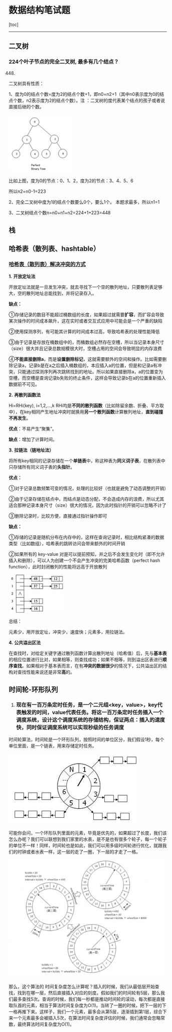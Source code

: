# 数据结构笔试题

[toc]

------

## 二叉树

### 224个叶子节点的完全二叉树, 最多有几个结点？

448.

二叉树具有性质：

1、度为0的结点个数=度为2的结点个数+1，即n0=n2+1（其中n0表示度为0的结点个数，n2表示度为2的结点个数）。注 ：二叉树的度代表某个结点的孩子或者说直接后继的个数。 

<img src="imgs/image-20210715140312099.png" alt="image-20210715140312099" style="width:40%;" />

比如上图，度为0的节点：0、1、2，度为2的节点：3、4、5、6

所以n2=n0-1=223

2、完全二叉树中度为1的结点个数要么0个，要么1个。 本题求最多，所以n1=1

3、二叉树结点个数n=n0+n1+n2=224+1+223=448



## 栈

## 哈希表（散列表、hashtable）

### [哈希表（散列表）解决冲突的方式](https://www.cnblogs.com/cing/p/8821389.html)

**1.** **开放定址法**

开放定址法就是一旦发生冲突，就去寻找下一个空的散列地址，只要散列表足够大，空的散列地址总能找到，并将记录存入。

**缺点：**

①存储记录的数目不能超过桶数组的长度，如果超过就需要**扩容**，而扩容会导致某次操作的时间成本飙升，这在实时或者交互式应用中可能会是一个严重的缺陷

②使用探测序列，有可能其计算的时间成本过高，导致哈希表的处理性能降低

③由于记录是存放在桶数组中的，而桶数组必然存在空槽，所以当记录本身尺寸（size）很大并且记录总数规模很大时，空槽占用的空间会导致明显的内存浪费

④**不能直接删除a**，而是**设置删除标记**，这就需要额外的空间和操作。比如需要删除记录a，记录b是在a之后插入桶数组的，本应插入a的位置，但是和记录a有冲突，只能通过探测序列再次跳转找到的地址。所以如果直接删除a，a的位置变为空槽，而空槽是查询记录b失败的终止条件，这样会导致记录b在a的位置重新插入数据前不可见。

**2.** **再散列函数法**

Hi=RHi(key), i=1,2,…,k RHi均是**不同的散列函数**（比如除留余数、折叠、平方取中），在key相同产生地址冲突时就换用**另一个散列函数**计算散列地址，**直到碰撞不再发生**。

**优点**：不易产生“聚集”。

**缺点**：增加了计算时间。

**3.** **拉链法（链地址法）**

将所有key相同的记录存储在一个**单链表**中，称这种表为**同义词子表**，在散列表中只存储所有同义词子表的**头指针**。

**优点：**

①对于记录总数频繁可变的情况，处理的比较好（也就是避免了动态调整的开销）

②由于记录存储在结点中，而结点是动态分配，不会造成内存的浪费，所以尤其适合那种记录本身尺寸（size）很大的情况，因为此时指针的开销可以忽略不计了

③删除记录时，比较方便，直接通过指针操作即可

**缺点：**

①存储的记录是随机分布在内存中的，这样在查询记录时，相比结构紧凑的数据类型（比如数组），哈希表的跳转访问会带来额外的时间开销

②如果所有的 key-value 对是可以提前预知，并之后不会发生变化时（即不允许插入和删除），可以人为创建一个不会产生冲突的完美哈希函数（perfect hash function），此时封闭散列的性能将远高于开放散列

<img src="imgs/image-20210720130950425.png" alt="image-20210720130950425" style="width:35%;" />

总结：

元素少，用开放定址，冲突少，速度快；元素多，用拉链法。

**4.** **公共溢出区法**

在查找时，对给定关键字通过散列函数计算出散列地址（哈希值）后，先与**基本表**的相应位置进行比对，如果相等，则查找成功；如果不相等，则到溢出区表进行**顺序查找**。如果相对于基本表而言，在有**冲突的数据很少**的情况下，公共溢出区的结构对查找性能来说还是非常**高**的。

## 时间轮-环形队列

1. ### 现在有一百万条定时任务，是一个二元组<key，value>，key代表触发的时间，value代表任务。将这一百万条定时任务插入一个调度系统，设计这个调度系统的存储结构，保证两点：插入的速度快，同时保证调度系统可以实现秒级的任务调度

时间轮算法，时间轮是一个环形队列，按照时间的单位区分，我们假设1秒，每个单位里面，是一个链表，用来存储定时任务。

![img](imgs/u=733251878,382507524&fm=173&app=25&f=JPG.jpeg)

可能你会问，一个环形队列里面的元素，毕竟是优先的，如果超过了长度，我们该怎么办呢？我们可以联想到我们家里的水表，是不是也有很多个轮子，每一个轮子的单位不一样！同样，时间轮也是如此，我们可以用多级时间轮进行优化，就跟我们的时钟或者水表一样，这一层的走了一圈，下一层的才走了一格。

![img](imgs/c2fdfc039245d6889931d2003901f21bd31b24af.png)

那么，这个算法的 时间复杂度怎么计算呢？插入的时候，我们从最低层开始查找，找到在哪一层，然后直接插入对应的刻度。假如我们的时间轮有5层，那么我们最多查找5次。查询的时候，我们每一秒都是推动时间轮的滚动，每次都是直接取队首的元素，相当于算法时间复杂度为O(1)。当转了一圈的时候，把下一层的下一格再推下来。这样子，我们一个元素，最多会从第5层，逐渐插到第1层，综合下来一个元素最多会被插入5次，在算法时间复杂度评估的时候，我们通常会忽略常数，最终算法时间复杂度为O(1)。
